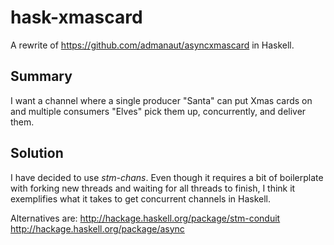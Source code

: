 # hask-xmascard

A rewrite of https://github.com/admanaut/asyncxmascard in Haskell.

## Summary

I want a channel where a single producer "Santa" can put Xmas cards on and
multiple consumers "Elves" pick them up, concurrently, and deliver them.

## Solution

I have decided to use *stm-chans*. Even though it requires a bit of boilerplate with
forking new threads and waiting for all threads to finish, I think it exemplifies what
it takes to get concurrent channels in Haskell.

Alternatives are:
  http://hackage.haskell.org/package/stm-conduit
  http://hackage.haskell.org/package/async
